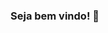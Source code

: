 ### Seja bem vindo! 👋

<!--
**leometzker/leometzker** is a ✨ _special_ ✨ repository because its `README.md` (this file) appears on your GitHub profile.

Here are some ideas to get you started:

- Eu sou eu

